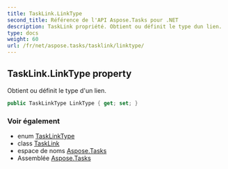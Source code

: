 ```yaml
---
title: TaskLink.LinkType
second_title: Référence de l'API Aspose.Tasks pour .NET
description: TaskLink propriété. Obtient ou définit le type dun lien.
type: docs
weight: 60
url: /fr/net/aspose.tasks/tasklink/linktype/
---
```

## TaskLink.LinkType property

Obtient ou définit le type d'un lien.

```csharp
public TaskLinkType LinkType { get; set; }
```

### Voir également

* enum [TaskLinkType](../../tasklinktype/)
* class [TaskLink](../)
* espace de noms [Aspose.Tasks](../../tasklink/)
* Assemblée [Aspose.Tasks](../../../)


